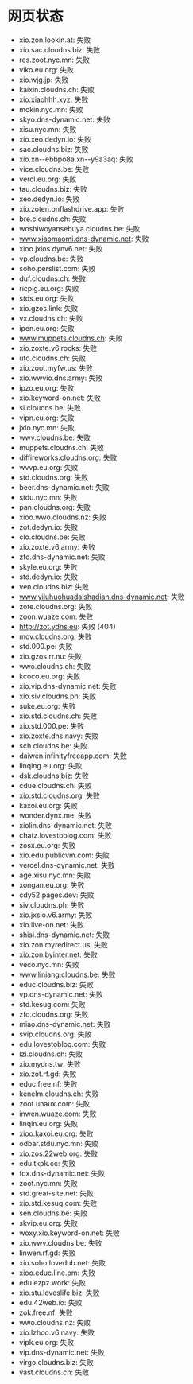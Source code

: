 # 网页状态
- xio.zon.lookin.at: 失败
- xio.sac.cloudns.biz: 失败
- res.zoot.nyc.mn: 失败
- viko.eu.org: 失败
- xio.wjg.jp: 失败
- kaixin.cloudns.ch: 失败
- xio.xiaohhh.xyz: 失败
- mokin.nyc.mn: 失败
- skyo.dns-dynamic.net: 失败
- xisu.nyc.mn: 失败
- xio.xeo.dedyn.io: 失败
- sac.cloudns.biz: 失败
- xio.xn--ebbpo8a.xn--y9a3aq: 失败
- vice.cloudns.be: 失败
- vercl.eu.org: 失败
- tau.cloudns.biz: 失败
- xeo.dedyn.io: 失败
- xio.zoten.onflashdrive.app: 失败
- bre.cloudns.ch: 失败
- woshiwoyansebuya.cloudns.be: 失败
- www.xiaomaomi.dns-dynamic.net: 失败
- xioo.jxios.dynv6.net: 失败
- vp.cloudns.be: 失败
- soho.perslist.com: 失败
- duf.cloudns.ch: 失败
- ricpig.eu.org: 失败
- stds.eu.org: 失败
- xio.gzos.link: 失败
- vx.cloudns.ch: 失败
- ipen.eu.org: 失败
- www.muppets.cloudns.ch: 失败
- xio.zoxte.v6.rocks: 失败
- uto.cloudns.ch: 失败
- xio.zoot.myfw.us: 失败
- xio.wwvio.dns.army: 失败
- ipzo.eu.org: 失败
- xio.keyword-on.net: 失败
- si.cloudns.be: 失败
- vipn.eu.org: 失败
- jxio.nyc.mn: 失败
- wwv.cloudns.be: 失败
- muppets.cloudns.ch: 失败
- diffireworks.cloudns.org: 失败
- wvvp.eu.org: 失败
- std.cloudns.org: 失败
- beer.dns-dynamic.net: 失败
- stdu.nyc.mn: 失败
- pan.cloudns.org: 失败
- xioo.wwo.cloudns.nz: 失败
- zot.dedyn.io: 失败
- clo.cloudns.be: 失败
- xio.zoxte.v6.army: 失败
- zfo.dns-dynamic.net: 失败
- skyle.eu.org: 失败
- std.dedyn.io: 失败
- ven.cloudns.biz: 失败
- www.yiluhuohuadaishadian.dns-dynamic.net: 失败
- zote.cloudns.org: 失败
- zoon.wuaze.com: 失败
- http://zot.ydns.eu: 失败 (404)
- mov.cloudns.org: 失败
- std.000.pe: 失败
- xio.gzos.rr.nu: 失败
- wwo.cloudns.ch: 失败
- kcoco.eu.org: 失败
- xio.vip.dns-dynamic.net: 失败
- xio.siv.cloudns.ph: 失败
- suke.eu.org: 失败
- xio.std.cloudns.ch: 失败
- xio.std.000.pe: 失败
- xio.zoxte.dns.navy: 失败
- sch.cloudns.be: 失败
- daiwen.infinityfreeapp.com: 失败
- linqing.eu.org: 失败
- dsk.cloudns.biz: 失败
- cdue.cloudns.ch: 失败
- xio.std.cloudns.org: 失败
- kaxoi.eu.org: 失败
- wonder.dynx.me: 失败
- xiolin.dns-dynamic.net: 失败
- chatz.lovestoblog.com: 失败
- zosx.eu.org: 失败
- xio.edu.publicvm.com: 失败
- vercel.dns-dynamic.net: 失败
- age.xisu.nyc.mn: 失败
- xongan.eu.org: 失败
- cdy52.pages.dev: 失败
- siv.cloudns.ph: 失败
- xio.jxsio.v6.army: 失败
- xio.live-on.net: 失败
- shisi.dns-dynamic.net: 失败
- xio.zon.myredirect.us: 失败
- xio.zon.byinter.net: 失败
- veco.nyc.mn: 失败
- www.liniang.cloudns.be: 失败
- educ.cloudns.biz: 失败
- vp.dns-dynamic.net: 失败
- std.kesug.com: 失败
- zfo.cloudns.org: 失败
- miao.dns-dynamic.net: 失败
- svip.cloudns.org: 失败
- edu.lovestoblog.com: 失败
- lzi.cloudns.ch: 失败
- xio.mydns.tw: 失败
- xio.zot.rf.gd: 失败
- educ.free.nf: 失败
- kenelm.cloudns.ch: 失败
- zoot.unaux.com: 失败
- inwen.wuaze.com: 失败
- linqin.eu.org: 失败
- xioo.kaxoi.eu.org: 失败
- odbar.stdu.nyc.mn: 失败
- xio.zos.22web.org: 失败
- edu.tkpk.cc: 失败
- fox.dns-dynamic.net: 失败
- zoot.nyc.mn: 失败
- std.great-site.net: 失败
- xio.std.kesug.com: 失败
- sen.cloudns.be: 失败
- skvip.eu.org: 失败
- woxy.xio.keyword-on.net: 失败
- xio.wwv.cloudns.be: 失败
- linwen.rf.gd: 失败
- xio.soho.lovedub.net: 失败
- xioo.educ.line.pm: 失败
- edu.ezpz.work: 失败
- xio.stu.loveslife.biz: 失败
- edu.42web.io: 失败
- zok.free.nf: 失败
- wwo.cloudns.nz: 失败
- xio.lzhoo.v6.navy: 失败
- vipk.eu.org: 失败
- vip.dns-dynamic.net: 失败
- virgo.cloudns.biz: 失败
- vast.cloudns.ch: 失败
